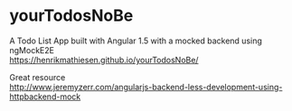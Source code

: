 # yourTodosNoBe
A Todo List App built with Angular 1.5 with a mocked backend using ngMockE2E  
https://henrikmathiesen.github.io/yourTodosNoBe/

Great resource  
http://www.jeremyzerr.com/angularjs-backend-less-development-using-httpbackend-mock
